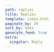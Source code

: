 ```yaml
---
path: replies
title: Replies
template: index.html
paginate_by: 20
sort_by: date
generate_feed: true
extra:
  singular: Reply
---
```

